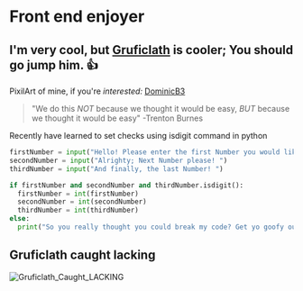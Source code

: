 # Front end enjoyer
## I'm very cool, but [Gruficlath](https://github.com/GlitchyCrafting) is cooler; You should go jump him. 👍
PixilArt of mine, if you're _interested:_ [DominicB3](https://www.pixilart.com/dominicb3/gallery)

> "We do this *NOT* because we thought it would be easy, *BUT* because we thought it would be easy"
> -Trenton Burnes

Recently have learned to set checks using isdigit command in python
```python
firstNumber = input("Hello! Please enter the first Number you would like. ")
secondNumber = input("Alrighty; Next Number please! ")
thirdNumber = input("And finally, the last Number! ")

if firstNumber and secondNumber and thirdNumber.isdigit():
  firstNumber = int(firstNumber)
  secondNumber = int(secondNumber)
  thirdNumber = int(thirdNumber)
else:
  print("So you really thought you could break my code? Get yo goofy outta here")
```

## Gruficlath caught **lacking**
![Gruficlath_Caught_LACKING](https://github.com/DominicB3/DominicB3/assets/74939524/0ce43e11-bb44-4fab-8967-bb8986d66c88)

